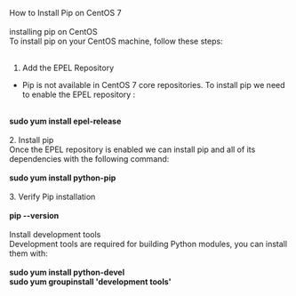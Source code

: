 How to Install Pip on CentOS 7<br>
<br>
installing pip on CentOS<br>
To install pip on your CentOS machine, follow these steps:<br>
<br>
1. Add the EPEL Repository <br>
* Pip is not available in CentOS 7 core repositories. To install pip we need to enable the EPEL repository :<br>
<br>
<b>sudo yum install epel-release<br></b>
<br>
2. Install pip<br>
Once the EPEL repository is enabled we can install pip and all of its dependencies with the following command:<br>
<br>
<b>sudo yum install python-pip<br></b>
<br>
3. Verify Pip installation<br>
<br>
<b>pip --version<br></b>
<br>
Install development tools<br>
Development tools are required for building Python modules, you can install them with:<br>
<br><b>sudo yum install python-devel<br>
sudo yum groupinstall 'development tools'<br></b>
<br>


